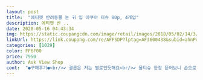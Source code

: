 ```yaml
---
layout: post 
title:  "에티펫 반려동물 눈 귀 입 아쿠아 티슈 80p, 4개입" 
description: 에티펫 반 ..
date: 2020-05-16 04:43:34 
img: https://static.coupangcdn.com/image/retail/images/2018/05/02/14/3/639397b3-2c26-4381-b574-847b8642936b.jpg 
linkUrl: https://link.coupang.com/re/AFFSDP?lptag=AF3600438&subid=ahnPublicAsk&pageKey=88262094&itemId=276316962&vendorItemId=3670366225&traceid=V0-113-322bf823746412a1 
categories: [1029] 
color: FF6F00 
price: 7950 
author: Ask View Shop 
cont:  "●구매후기●<br/>✔️ 결론은 저는 별로인듯해요<br/>✔️ 물티슈 한장 뜯어보니 손으로 잡아뜯은거마냥 마감이<br/>✔️ 물티슈가 캡이아니라 그냥 스티커형태라 여러번 떼고<br/>✔️ 식사후 닦아보니 크게 깨끗해지거나 사료냄새가 없어지<br/>✔️ 아기강아지 사료먹고나면 입주변 닦아주려고 구매했어<br/>간편하게 수시로 닦아 주기 위해 쓰기 편해요!<br/>강아지가 눈물이 없어서 눈물닦는용도로는 사용안해봐서<br/>구매하게 됐어요!<br/>그냥 일반 물티슈로 닦는거랑 뭐가 다른지 모르겟어요<br/>그렇게 좋은지는 모르겟어요<br/>눈물 냄새는 어느 정도 잡아주기에<br/>눈물 자국은 잘 지워지진 않지만<br/>눈물이 하염없이 흐르는 저희집 강쥐를 위해<br/>눈밑.<br/>똥꼬닦아주려고구입<br/>는건 모르겟네요.<br/>.<br/><br/>단)물티슈 캡이 없는 제품이라<br/>바쁠땐 우리가족들도 그냥 물티슈로사용해도 무관합니다<br/>붙였다 띠었다 하다 끈끈이가 약해지면<br/>붙이면 접착력 상실할듯해요<br/>사이즈가 일반 물티슈에 비해 작지만<br/>알차게 쓸수 있는 80매<br/>얇은 감이 있지만 저희 강쥐는 아직 애기라<br/>에티펫 눈.<br/>귀.<br/>입 아쿠아 티슈와 손발 엉덩이 티슈<br/>요.<br/><br/>우리이쁜베베랑방울이입주변<br/>유통기한 또한 넉넉해요!<br/>이건 일반물티슈도 그러니 크게 상관없을듯해요<br/>이상하네요<br/>재구매해서 잘 쓰고 있어요^^<br/>전에 사용해보고 큰 트러블없기에<br/>전용 수건으로 매일 닦아줘도<br/>티슈 입구가 입 벌리고 있어요^^<br/>한장으로 눈물 닦아 주기 충분하네요!<br/>함께 사용중인 제품이에요!<br/>" 
---
```

